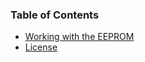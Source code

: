 <!-- -*- mode: markdown; fill-column: 8192 -*- -->

### Table of Contents

* [Working with the EEPROM](EEPROM/README.md)
* [License](COPYING.md)
